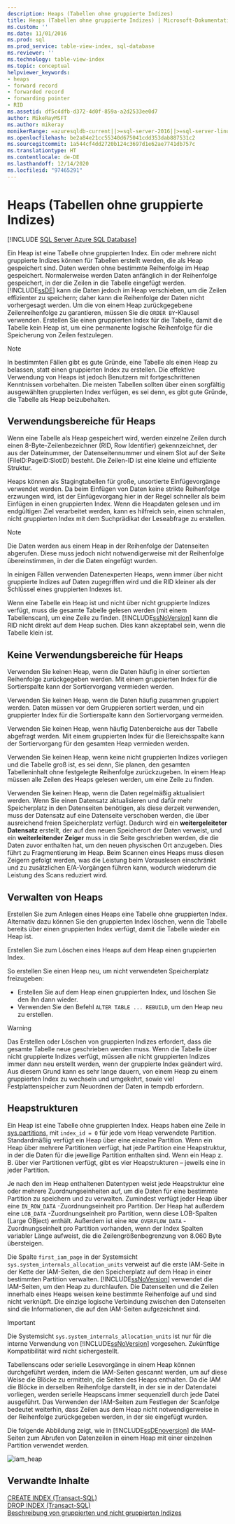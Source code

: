 ```yaml
---
description: Heaps (Tabellen ohne gruppierte Indizes)
title: Heaps (Tabellen ohne gruppierte Indizes) | Microsoft-Dokumentation
ms.custom: ''
ms.date: 11/01/2016
ms.prod: sql
ms.prod_service: table-view-index, sql-database
ms.reviewer: ''
ms.technology: table-view-index
ms.topic: conceptual
helpviewer_keywords:
- heaps
- forward record
- forwarded record
- forwarding pointer
- RID
ms.assetid: df5c4dfb-d372-4d0f-859a-a2d2533ee0d7
author: MikeRayMSFT
ms.author: mikeray
monikerRange: =azuresqldb-current||>=sql-server-2016||>=sql-server-linux-2017||=azuresqldb-mi-current
ms.openlocfilehash: be2a84e21cc55340d675041cdd353dab887531c2
ms.sourcegitcommit: 1a544cf4dd2720b124c3697d1e62ae7741db757c
ms.translationtype: HT
ms.contentlocale: de-DE
ms.lasthandoff: 12/14/2020
ms.locfileid: "97465291"
---
```

# <a name="heaps-tables-without-clustered-indexes"></a>Heaps (Tabellen ohne gruppierte Indizes)
[!INCLUDE [SQL Server Azure SQL Database](../../includes/applies-to-version/sql-asdb.md)]

  Ein Heap ist eine Tabelle ohne gruppierten Index. Ein oder mehrere nicht gruppierte Indizes können für Tabellen erstellt werden, die als Heap gespeichert sind. Daten werden ohne bestimmte Reihenfolge im Heap gespeichert. Normalerweise werden Daten anfänglich in der Reihenfolge gespeichert, in der die Zeilen in die Tabelle eingefügt werden. [!INCLUDE[ssDE](../../includes/ssde-md.md)] kann die Daten jedoch im Heap verschieben, um die Zeilen effizienter zu speichern; daher kann die Reihenfolge der Daten nicht vorhergesagt werden. Um die von einem Heap zurückgegebene Zeilenreihenfolge zu garantieren, müssen Sie die `ORDER BY`-Klausel verwenden. Erstellen Sie einen gruppierten Index für die Tabelle, damit die Tabelle kein Heap ist, um eine permanente logische Reihenfolge für die Speicherung von Zeilen festzulegen.  
  
> [!NOTE]  
> In bestimmten Fällen gibt es gute Gründe, eine Tabelle als einen Heap zu belassen, statt einen gruppierten Index zu erstellen. Die effektive Verwendung von Heaps ist jedoch Benutzern mit fortgeschrittenen Kenntnissen vorbehalten. Die meisten Tabellen sollten über einen sorgfältig ausgewählten gruppierten Index verfügen, es sei denn, es gibt gute Gründe, die Tabelle als Heap beizubehalten.  
  
## <a name="when-to-use-a-heap"></a>Verwendungsbereiche für Heaps  
Wenn eine Tabelle als Heap gespeichert wird, werden einzelne Zeilen durch einen 8-Byte-Zeilenbezeichner (RID, Row Identifier) gekennzeichnet, der aus der Dateinummer, der Datenseitennummer und einem Slot auf der Seite (FileID:PageID:SlotID) besteht. Die Zeilen-ID ist eine kleine und effiziente Struktur. 

Heaps können als Stagingtabellen für große, unsortierte Einfügevorgänge verwendet werden. Da beim Einfügen von Daten keine strikte Reihenfolge erzwungen wird, ist der Einfügevorgang hier in der Regel schneller als beim Einfügen in einen gruppierten Index. Wenn die Heapdaten gelesen und im endgültigen Ziel verarbeitet werden, kann es hilfreich sein, einen schmalen, nicht gruppierten Index mit dem Suchprädikat der Leseabfrage zu erstellen. 

> [!NOTE]  
> Die Daten werden aus einem Heap in der Reihenfolge der Datenseiten abgerufen. Diese muss jedoch nicht notwendigerweise mit der Reihenfolge übereinstimmen, in der die Daten eingefügt wurden. 

In einigen Fällen verwenden Datenexperten Heaps, wenn immer über nicht gruppierte Indizes auf Daten zugegriffen wird und die RID kleiner als der Schlüssel eines gruppierten Indexes ist. 

Wenn eine Tabelle ein Heap ist und nicht über nicht gruppierte Indizes verfügt, muss die gesamte Tabelle gelesen werden (mit einem Tabellenscan), um eine Zeile zu finden. [!INCLUDE[ssNoVersion](../../includes/ssnoversion-md.md)] kann die RID nicht direkt auf dem Heap suchen. Dies kann akzeptabel sein, wenn die Tabelle klein ist.  
  
## <a name="when-not-to-use-a-heap"></a>Keine Verwendungsbereiche für Heaps  
 Verwenden Sie keinen Heap, wenn die Daten häufig in einer sortierten Reihenfolge zurückgegeben werden. Mit einem gruppierten Index für die Sortierspalte kann der Sortiervorgang vermieden werden.  
  
 Verwenden Sie keinen Heap, wenn die Daten häufig zusammen gruppiert werden. Daten müssen vor dem Gruppieren sortiert werden, und ein gruppierter Index für die Sortierspalte kann den Sortiervorgang vermeiden.  
  
 Verwenden Sie keinen Heap, wenn häufig Datenbereiche aus der Tabelle abgefragt werden. Mit einem gruppierten Index für die Bereichsspalte kann der Sortiervorgang für den gesamten Heap vermieden werden.  
  
 Verwenden Sie keinen Heap, wenn keine nicht gruppierten Indizes vorliegen und die Tabelle groß ist, es sei denn, Sie planen, den gesamten Tabelleninhalt ohne festgelegte Reihenfolge zurückzugeben. In einem Heap müssen alle Zeilen des Heaps gelesen werden, um eine Zeile zu finden.  
 
 Verwenden Sie keinen Heap, wenn die Daten regelmäßig aktualisiert werden. Wenn Sie einen Datensatz aktualisieren und dafür mehr Speicherplatz in den Datenseiten benötigen, als diese derzeit verwenden, muss der Datensatz auf eine Datenseite verschoben werden, die über ausreichend freien Speicherplatz verfügt. Dadurch wird ein **weitergeleiteter Datensatz** erstellt, der auf den neuen Speicherort der Daten verweist, und ein **weiterleitender Zeiger** muss in die Seite geschrieben werden, die die Daten zuvor enthalten hat, um den neuen physischen Ort anzugeben. Dies führt zu Fragmentierung im Heap. Beim Scannen eines Heaps muss diesen Zeigern gefolgt werden, was die Leistung beim Vorauslesen einschränkt und zu zusätzlichen E/A-Vorgängen führen kann, wodurch wiederum die Leistung des Scans reduziert wird. 
  
## <a name="managing-heaps"></a>Verwalten von Heaps  
 Erstellen Sie zum Anlegen eines Heaps eine Tabelle ohne gruppierten Index. Alternativ dazu können Sie den gruppierten Index löschen, wenn die Tabelle bereits über einen gruppierten Index verfügt, damit die Tabelle wieder ein Heap ist.  
  
 Erstellen Sie zum Löschen eines Heaps auf dem Heap einen gruppierten Index.  
  
 So erstellen Sie einen Heap neu, um nicht verwendeten Speicherplatz freizugeben:
 -  Erstellen Sie auf dem Heap einen gruppierten Index, und löschen Sie den ihn dann wieder.  
 -  Verwenden Sie den Befehl `ALTER TABLE ... REBUILD`, um den Heap neu zu erstellen.
  
> [!WARNING]  
> Das Erstellen oder Löschen von gruppierten Indizes erfordert, dass die gesamte Tabelle neue geschrieben werden muss. Wenn die Tabelle über nicht gruppierte Indizes verfügt, müssen alle nicht gruppierten Indizes immer dann neu erstellt werden, wenn der gruppierte Index geändert wird. Aus diesem Grund kann es sehr lange dauern, von einem Heap zu einem gruppierten Index zu wechseln und umgekehrt, sowie viel Festplattenspeicher zum Neuordnen der Daten in tempdb erfordern.  

## <a name="heap-structures"></a>Heapstrukturen
Ein Heap ist eine Tabelle ohne gruppierten Index. Heaps haben eine Zeile in [sys.partitions](../../relational-databases/system-catalog-views/sys-partitions-transact-sql.md), mit `index_id = 0` für jede vom Heap verwendete Partition. Standardmäßig verfügt ein Heap über eine einzelne Partition. Wenn ein Heap über mehrere Partitionen verfügt, hat jede Partition eine Heapstruktur, in der die Daten für die jeweilige Partition enthalten sind. Wenn ein Heap z. B. über vier Partitionen verfügt, gibt es vier Heapstrukturen – jeweils eine in jeder Partition.

Je nach den im Heap enthaltenen Datentypen weist jede Heapstruktur eine oder mehrere Zuordnungseinheiten auf, um die Daten für eine bestimmte Partition zu speichern und zu verwalten. Zumindest verfügt jeder Heap über eine `IN_ROW_DATA` -Zuordnungseinheit pro Partition. Der Heap hat außerdem eine `LOB_DATA` -Zuordnungseinheit pro Partition, wenn diese LOB-Spalten (Large OBject) enthält. Außerdem ist eine `ROW_OVERFLOW_DATA` -Zuordnungseinheit pro Partition vorhanden, wenn der Index Spalten variabler Länge aufweist, die die Zeilengrößenbegrenzung von 8.060 Byte übersteigen.

Die Spalte `first_iam_page` in der Systemsicht `sys.system_internals_allocation_units` verweist auf die erste IAM-Seite in der Kette der IAM-Seiten, die den Speicherplatz auf dem Heap in einer bestimmten Partition verwalten. [!INCLUDE[ssNoVersion](../../includes/ssnoversion-md.md)] verwendet die IAM-Seiten, um den Heap zu durchlaufen. Die Datenseiten und die Zeilen innerhalb eines Heaps weisen keine bestimmte Reihenfolge auf und sind nicht verknüpft. Die einzige logische Verbindung zwischen den Datenseiten sind die Informationen, die auf den IAM-Seiten aufgezeichnet sind.

> [!IMPORTANT]  
> Die Systemsicht `sys.system_internals_allocation_units` ist nur für die interne Verwendung von [!INCLUDE[ssNoVersion](../../includes/ssnoversion-md.md)] vorgesehen. Zukünftige Kompatibilität wird nicht sichergestellt.
 
Tabellenscans oder serielle Lesevorgänge in einem Heap können durchgeführt werden, indem die IAM-Seiten gescannt werden, um auf diese Weise die Blöcke zu ermitteln, die Seiten des Heaps enthalten. Da die IAM die Blöcke in derselben Reihenfolge darstellt, in der sie in der Datendatei vorliegen, werden serielle Heapscans immer sequenziell durch jede Datei ausgeführt. Das Verwenden der IAM-Seiten zum Festlegen der Scanfolge bedeutet weiterhin, dass Zeilen aus dem Heap nicht notwendigerweise in der Reihenfolge zurückgegeben werden, in der sie eingefügt wurden.

Die folgende Abbildung zeigt, wie in [!INCLUDE[ssDEnoversion](../../includes/ssdenoversion-md.md)] die IAM-Seiten zum Abrufen von Datenzeilen in einem Heap mit einer einzelnen Partition verwendet werden. 

![iam_heap](../../relational-databases/indexes/media/iam-heap.gif)
  
## <a name="related-content"></a>Verwandte Inhalte  
[CREATE INDEX &#40;Transact-SQL&#41;](../../t-sql/statements/create-index-transact-sql.md)     
[DROP INDEX &#40;Transact-SQL&#41;](../../t-sql/statements/drop-index-transact-sql.md)     
[Beschreibung von gruppierten und nicht gruppierten Indizes](../../relational-databases/indexes/clustered-and-nonclustered-indexes-described.md)     
  
  
